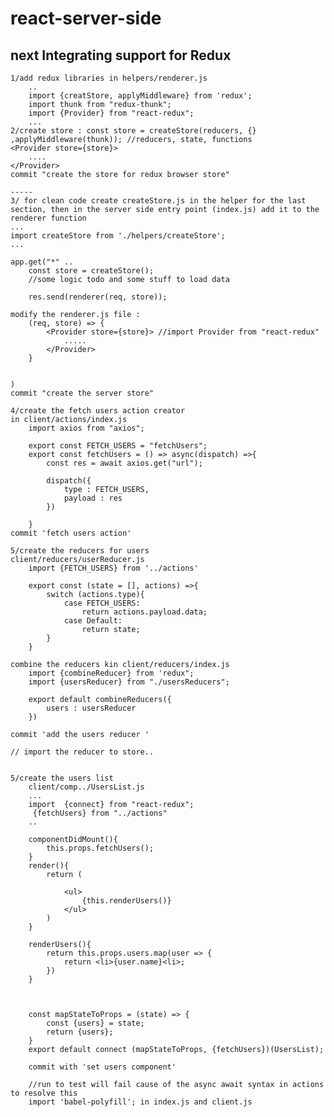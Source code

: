 # react-server-side

## next Integrating support for Redux

    1/add redux libraries in helpers/renderer.js
        ..
        import {creatStore, applyMiddleware} from 'redux';
        import thunk from "redux-thunk";
        import {Provider} from "react-redux";
        ...
    2/create store : const store = createStore(reducers, {} ,applyMiddleware(thunk)); //reducers, state, functions
    <Provider store={store}>
        ....
    </Provider>
    commit "create the store for redux browser store"

    -----
    3/ for clean code create createStore.js in the helper for the last section, then in the server side entry point (index.js) add it to the renderer function
    ...
    import createStore from './helpers/createStore';
    ...

    app.get("*" ..
        const store = createStore();
        //some logic todo and some stuff to load data

        res.send(renderer(req, store));

    modify the renderer.js file :
        (req, store) => {
            <Provider store={store}> //import Provider from "react-redux"
                .....
            </Provider>
        }


    )
    commit "create the server store"

    4/create the fetch users action creator
    in client/actions/index.js
        import axios from "axios";

        export const FETCH_USERS = "fetchUsers";
        export const fetchUsers = () => async(dispatch) =>{
            const res = await axios.get("url");

            dispatch({
                type : FETCH_USERS,
                payload : res
            })

        }
    commit 'fetch users action'

    5/create the reducers for users
    client/reducers/userReducer.js
        import {FETCH_USERS} from '../actions'

        export const (state = [], actions) =>{  
            switch (actions.type){
                case FETCH_USERS:
                    return actions.payload.data;
                case Default:
                    return state;
            }
        }

    combine the reducers kin client/reducers/index.js
        import {combineReducer} from 'redux";
        import {usersReducer} from "./usersReducers";

        export default combineReducers({
            users : usersReducer
        })

    commit 'add the users reducer '

    // import the reducer to store..


    5/create the users list
        client/comp../UsersList.js
        ...
        import  {connect} from "react-redux";
         {fetchUsers} from "../actions"
        ..

        componentDidMount(){
            this.props.fetchUsers();
        }
        render(){
            return (

                <ul>
                    {this.renderUsers()}
                </ul>
            )
        }

        renderUsers(){
            return this.props.users.map(user => {
                return <li>{user.name}<li>;
            })
        }



        const mapStateToProps = (state) => {
            const {users} = state;
            return {users};
        }
        export default connect (mapStateToProps, {fetchUsers})(UsersList);

        commit with 'set users component'

        //run to test will fail cause of the async await syntax in actions to resolve this
        import 'babel-polyfill'; in index.js and client.js
